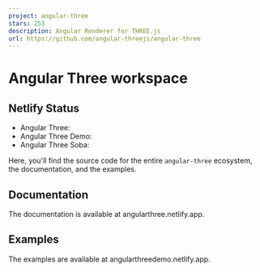 ```yaml
---
project: angular-three
stars: 253
description: Angular Renderer for THREE.js
url: https://github.com/angular-threejs/angular-three
---
```


Angular Three workspace
=======================

Netlify Status
--------------

-   Angular Three:
-   Angular Three Demo:
-   Angular Three Soba:

Here, you'll find the source code for the entire `angular-three` ecosystem, the documentation, and the examples.

Documentation
-------------

The documentation is available at angularthree.netlify.app.

Examples
--------

The examples are available at angularthreedemo.netlify.app.
